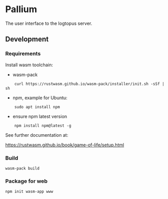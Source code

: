 # Pallium

The user interface to the logtopus server. 

## Development

### Requirements

Install wasm toolchain:

* wasm-pack
    
```
    curl https://rustwasm.github.io/wasm-pack/installer/init.sh -sSf | sh
```

* npm, example for Ubuntu: 

```
    sudo apt install npm
```

* ensure npm latest version

```
    npm install npm@latest -g
```
      
See further documentation at:

https://rustwasm.github.io/book/game-of-life/setup.html

### Build

```
wasm-pack build
```

### Package for web

```
npm init wasm-app www
```

